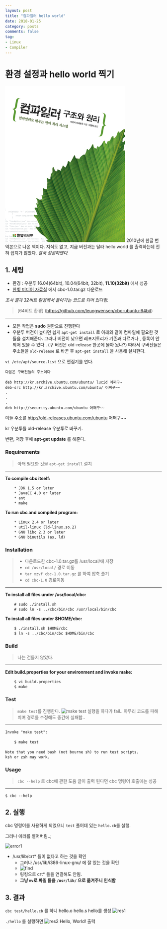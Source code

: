 ```yaml
---
layout: post
title: "컴파일러 hello world"
date: 2018-01-25
category: posts
comments: false
tag:
- Linux
- Compiler
---
```


# 환경 설정과 hello world 찍기

![컴파일러 책(나뭇잎)](https://raw.githubusercontent.com/HongJeSeong/compiler/master/image/bookCover.PNG)
2010년에 한글 번역본으로 나온 책이다.
지식도 없고, 지금 버전과는 달라 hello world 를 출력하는데 전혀 쉽지가 않았다.
_결국 성공하였다._


## 1. 세팅
- 환경 : 우분투 16.04(64bit), 10.04(64bit, 32bit), **11.10(32bit)** 에서 성공
- [한빛 미디어 자료실](http://dw.hanbit.co.kr/exam/1768/) 에서 cbc-1.0.tar.gz 다운로드

_조사 결과  32비트 환경에서 돌아가는 코드로 되어 있다함._



> [64비트 환경] (https://github.com/leungwensen/cbc-ubuntu-64bit)

----------------------------------------------
* 모든 작업은 **sudo** 권한으로 진행한다
* 우분투 버전이 높다면 쉽게  ``` apt-get install ``` 로 아래와 같이 컴파일에 필요한 것들을 설치해준다. 그러나 버전이 낮으면 레포지토리가 기존과 다르거나 , 등록이 안되어 있을 수 있다 .
 (구 버전은 old-release 한곳에 몰아 놨나?)
 따라서 구버전들은 주소들을 ``` old-release ``` 로 바꾼 후 ```apt-get install``` 을 사용해 설치한다.


``` vi /ete/apt/source.list ``` 으로  편집기를 연다.

```
다음은 구버전들의 주소이다

deb http://kr.archive.ubuntu.com/ubuntu/ lucid 어쩌구~
deb-src http://kr.archive.ubuntu.com/ubuntu/ 어쩌구~~
.
.
.
deb http://security.ubuntu.com/ubuntu 어쩌구~~
```
이들 주소를 http://old-releases.ubuntu.com/ubuntu 어쩌구~~

kr 우분투를 old-release 우분투로 바꾸기.


변환, 저장 후에 **apt-get update** 를 해준다.



### Requirements

> 아래 필요한 것을 ```apt-get install```  설치
----------------------------------------------


**To compile cbc itself:**

        * JDK 1.5 or later
        * JavaCC 4.0 or later
        * ant
        * make

**To run cbc and compiled program:**

        * Linux 2.4 or later
        * util-linux (ld-linux.so.2)
        * GNU libc 2.3 or later
        * GNU binutils (as, ld)


### Installation

> - 다운로드한 cbc-1.0.tar.gz를  /usr/local/에 저장
> - ```cd /usr/local/``` 경로 이동
> - ```tar xzvf cbc-1.0.tar.gz``` 를 하여 압축 풀기
> - ```cd cbc-1.0``` 경로이동

----------------------------------------------

**To install all files under /usr/local/cbc:**

        # sudo ./install.sh
        # sudo ln -s ../cbc/bin/cbc /usr/local/bin/cbc

**To install all files under $HOME/cbc:**

        $ ./install.sh $HOME/cbc
        $ ln -s ../cbc/bin/cbc $HOME/bin/cbc


### Build
> 나는 건들지 않았다.
----------------------------------------------

**Edit build.properties for your environment and invoke make:**

        $ vi build.properties
        $ make


### Test

> ```make test```를 진행한다.
> ![make test](https://raw.githubusercontent.com/HongJeSeong/compiler/master/image/makeTest.PNG) 실행을 하다가 fail.. 아무리 코드를 파해치며 경로를 수정해도 중간에 실패함..
----------------------------------------------

    Invoke "make test":

        $ make test

    Note that you need bash (not bourne sh) to run test scripts.
    ksh or zsh may work.


### Usage

> ```cbc --help``` 로 cbc에 관한 도움 글이 출력 된다면 cbc 명령어 호출에는 성공
-----

    $ cbc --help


## 2. 실행


cbc 명령어를 사용하게 되었으니 ```test``` 폴어데 있는 ```hello.cb```를 실행.

그러나 에러를 뱉어버림..;

![error1](https://raw.githubusercontent.com/HongJeSeong/compiler/master/image/compileError.PNG)
- /usr/lib/crt* 들이 없다고 하는 것을 확인
  - 그러나 /usr/lib/i386-linux-gnu/ 에 잘 있는 것을 확인
  - ![find](https://raw.githubusercontent.com/HongJeSeong/compiler/master/image/findCrt.PNG)
  - 링킹으로 crt* 들을 연결해도 안됨.
  - **그냥 ```mv```로 파일 들을 ```/usr/lib/``` 으로 옮겨주니 인식함**

## 3. 결과

```cbc test/hello.cb``` 를 하니 hello.o hello.s hello를 생성
![res1](https://raw.githubusercontent.com/HongJeSeong/compiler/master/image/res1.PNG)

```./hello``` 를 실행하면 
![res2](https://raw.githubusercontent.com/HongJeSeong/compiler/master/image/res2.PNG)
    Hello, World! 출력


